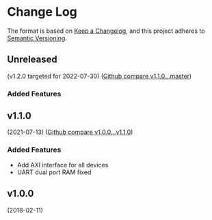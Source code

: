# Change Log

The format is based on [Keep a Changelog](https://keepachangelog.com/en/1.0.0/),
and this project adheres to [Semantic Versioning](https://semver.org/spec/v2.0.0.html).


## Unreleased
(v1.2.0 targeted for 2022-07-30) ([Github compare v1.1.0...master](https://github.com/eeros-project/eeros-framework/compare/v1.1.0...master))

### Added Features


## v1.1.0
(2021-07-13) ([Github compare v1.0.0...v1.1.0](https://github.com/flink-project/flinkvhdl/compare/v1.0.0...v1.1.0))

### Added Features
* Add AXI interface for all devices
* UART dual port RAM fixed



## v1.0.0
(2018-02-11)

